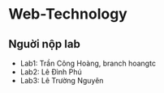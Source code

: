 # Web-Technology
## Nguời nộp lab
- Lab1: Trần Công Hoàng, branch hoangtc
- Lab2: Lê Đình Phú
- Lab3: Lê Trường Nguyên

